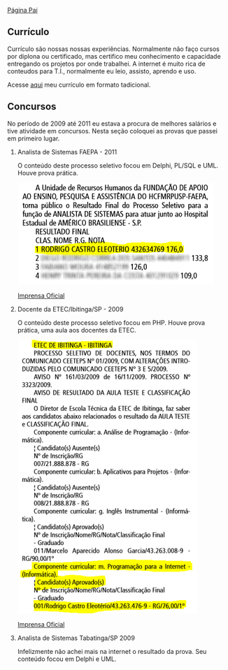 [Página Pai](/index.md)

## Currículo

Currículo são nossas nossas experiências. Normalmente não faço cursos 
por diplona ou certificado, mas certifico meu conhecimento e capacidade entregando os projetos por onde trabalhei. 
A internet é muito rica de conteudos para T.I., normalmente eu leio, assisto, aprendo e uso. 

Acesse [aqui](/Curriculo/cv2020.pdf) meu currículo em formato tadicional.

## Concursos

No período de 2009 até 2011 eu estava a procura de melhores salários e tive atividade em concursos.
Nesta seção coloquei as provas que passei em primeiro lugar. 

1. Analista de Sistemas FAEPA - 2011

    O conteúdo deste processo seletivo focou em Delphi, PL/SQL e UML. Houve prova prática.
  
    ![Recorte](/Curriculo/faepa2011.PNG)
  
    [Imprensa Oficial](https://www.imprensaoficial.com.br/DO/BuscaDO2001Documento_11_4.aspx?link=%2f2011%2fexecutivo%2520secao%2520i%2fmarco%2f29%2fpag_0082_FAEHMM779N3Q1e47VSB8N3AJPJ9.pdf&pagina=82&data=29/03/2011&caderno=Executivo%20I&paginaordenacao=100082)

2. Docente da ETEC/Ibitinga/SP - 2009

    O conteúdo deste processo seletivo focou em PHP. Houve prova prática, uma aula aos docentes da ETEC.
   
    ![Recorte](/Curriculo/etec2009.PNG)
   
    [Imprensa Oficial](https://www.imprensaoficial.com.br/DO/BuscaDO2001Documento_11_4.aspx?link=%2f2009%2fexecutivo%2520secao%2520i%2fdezembro%2f31%2fpag_0137_7OC9HLK4V1KQGeDCJN6FBCCASF5.pdf&pagina=137&data=31/12/2009&caderno=Executivo%20I&paginaordenacao=100137)

3. Analista de Sistemas Tabatinga/SP 2009

    Infelizmente não achei mais na internet o resultado da prova. Seu conteúdo focou em Delphi e UML.
